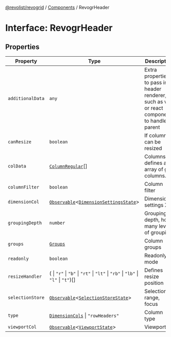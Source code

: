 [@revolist/revogrid](README.md) / [Components](Namespace.Components.md) / RevogrHeader

# Interface: RevogrHeader

## Properties

| Property | Type | Description | Defined in |
| ------ | ------ | ------ | ------ |
| `additionalData` | `any` | Extra properties to pass into header renderer, such as vue or react components to handle parent | [src/components.d.ts:490](https://github.com/revolist/revogrid/blob/e3c4d102f429c82d34023490b300d210ef8d9573/src/components.d.ts#L490) |
| `canResize` | `boolean` | If columns can be resized | [src/components.d.ts:494](https://github.com/revolist/revogrid/blob/e3c4d102f429c82d34023490b300d210ef8d9573/src/components.d.ts#L494) |
| `colData` | [`ColumnRegular`](Interface.ColumnRegular.md)[] | Columns - defines an array of grid columns. | [src/components.d.ts:498](https://github.com/revolist/revogrid/blob/e3c4d102f429c82d34023490b300d210ef8d9573/src/components.d.ts#L498) |
| `columnFilter` | `boolean` | Column filter | [src/components.d.ts:502](https://github.com/revolist/revogrid/blob/e3c4d102f429c82d34023490b300d210ef8d9573/src/components.d.ts#L502) |
| `dimensionCol` | [`Observable`](TypeAlias.Observable.md)\<[`DimensionSettingsState`](Interface.DimensionSettingsState.md)\> | Dimension settings X | [src/components.d.ts:506](https://github.com/revolist/revogrid/blob/e3c4d102f429c82d34023490b300d210ef8d9573/src/components.d.ts#L506) |
| `groupingDepth` | `number` | Grouping depth, how many levels of grouping | [src/components.d.ts:510](https://github.com/revolist/revogrid/blob/e3c4d102f429c82d34023490b300d210ef8d9573/src/components.d.ts#L510) |
| `groups` | [`Groups`](TypeAlias.Groups.md) | Column groups | [src/components.d.ts:514](https://github.com/revolist/revogrid/blob/e3c4d102f429c82d34023490b300d210ef8d9573/src/components.d.ts#L514) |
| `readonly` | `boolean` | Readonly mode | [src/components.d.ts:518](https://github.com/revolist/revogrid/blob/e3c4d102f429c82d34023490b300d210ef8d9573/src/components.d.ts#L518) |
| `resizeHandler` | ( \| `"r"` \| `"b"` \| `"rt"` \| `"lt"` \| `"rb"` \| `"lb"` \| `"l"` \| `"t"`)[] | Defines resize position | [src/components.d.ts:522](https://github.com/revolist/revogrid/blob/e3c4d102f429c82d34023490b300d210ef8d9573/src/components.d.ts#L522) |
| `selectionStore` | [`Observable`](TypeAlias.Observable.md)\<[`SelectionStoreState`](TypeAlias.SelectionStoreState.md)\> | Selection, range, focus | [src/components.d.ts:526](https://github.com/revolist/revogrid/blob/e3c4d102f429c82d34023490b300d210ef8d9573/src/components.d.ts#L526) |
| `type` | [`DimensionCols`](TypeAlias.DimensionCols.md) \| `"rowHeaders"` | Column type | [src/components.d.ts:530](https://github.com/revolist/revogrid/blob/e3c4d102f429c82d34023490b300d210ef8d9573/src/components.d.ts#L530) |
| `viewportCol` | [`Observable`](TypeAlias.Observable.md)\<[`ViewportState`](Interface.ViewportState.md)\> | Viewport X | [src/components.d.ts:534](https://github.com/revolist/revogrid/blob/e3c4d102f429c82d34023490b300d210ef8d9573/src/components.d.ts#L534) |
